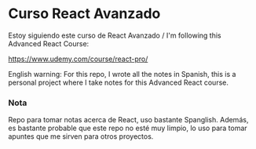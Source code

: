 # Curso React Avanzado

Estoy siguiendo este curso de React Avanzado / I'm following this Advanced React Course:

https://www.udemy.com/course/react-pro/

English warning: For this repo, I wrote all the notes in Spanish, this is a personal project where I take notes for this Advanced React course.


### Nota
Repo para tomar notas acerca de React, uso bastante Spanglish. Además, es bastante probable que este repo no esté muy limpio, lo uso para tomar apuntes que me sirven para otros proyectos.



